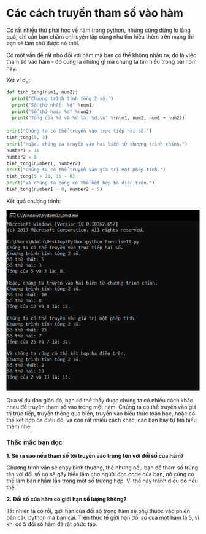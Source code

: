 # Các cách truyền tham số vào hàm #

Có rất nhiều thứ phải học về hàm trong python, nhưng cũng đừng lo lắng quá, chỉ cần bạn chăm chỉ luyện tập cũng như tìm hiểu thêm trên mạng thì bạn sẽ làm chủ được nó thôi.

Có một vấn đề rất nhỏ đối với hàm mà bạn có thể không nhận ra, đó là việc tham số vào hàm - đó cũng là những gì mà chúng ta tìm hiểu trong bài hôm nay.

Xét ví dụ:

```python
def tinh_tong(num1, num2):
  print("Chương trình tính tổng 2 sô.")
  print("Số thứ nhất: %d" %num1)
  print("Số thứ hai: %d" %num2)
  print("Tổng của %d và %d là: %d.\n" %(num1, num2, num1 + num2))

print("Chúng ta có thể truyền vào trực tiếp hai số.")
tinh_tong(5, 3)
print("Hoặc, chúng ta truyền vào hai biến từ chương trình chính.")
number1 = 10
number2 = 8
tinh_tong(number1, number2)
print("Chúng ta có thể truyền vào giá trị một phép tính.")
tinh_tong(5 + 20, 15 - 8)
print("Và chúng ta cũng có thể kết hợp ba điều trên.")
tinh_tong(number1 - 8, number2 + 5)
```
Kết quả chương trình:

![picture alt](./image/1.PNG)

Qua ví dụ đơn giản đó, bạn có thể thấy được chúng ta có nhiều cách khác nhau để truyền tham số vào trong một hàm. Chúng ta có thể truyền vào giá trị trực tiếp, truyền thông qua biến, truyền vào biểu thức toán học, hoặc có thể kết hợp ba điều đó, và còn rất nhiều cách khác, các bạn hãy tự tìm hiểu thêm nhé.


### Thắc mắc bạn đọc ###

**1. Sẽ ra sao nếu tham số tôi truyền vào trùng tên với đối số của hàm?**

  Chương trình vẫn sẽ chạy bình thường, thế nhưng nếu bạn để tham số trùng tên với đối số nó sẽ gây hiểu lầm cho người đọc code của bạn, nó cũng có thể làm bạn nhầm lẫn trong một số trường hợp. Vì thế hãy tránh điều đó nếu thể.

**2. Đối số của hàm có giới hạn số lượng không?**

  Tất nhiên là có rồi, giới hạn của đối số trong hàm sẽ phụ thuộc vào phiên bản cảu python mà bạn cài. Trên thực tế giới hạn đối số của một hàm là 5, vì khi có 5 đối số hàm đã rất phức tạp.
